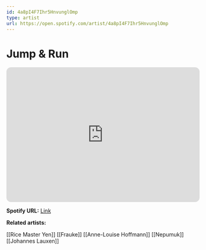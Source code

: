 ```yaml
---
id: 4a8pI4F7Ihr5HnvunglOmp
type: artist
url: https://open.spotify.com/artist/4a8pI4F7Ihr5HnvunglOmp
---
```

# Jump & Run

<iframe style="border-radius:12px" src="https://open.spotify.com/embed/artist/4a8pI4F7Ihr5HnvunglOmp" width="100%" height="352" frameBorder="0" allowfullscreen="" allow="autoplay; clipboard-write; encrypted-media; fullscreen; picture-in-picture" loading="lazy"></iframe>

**Spotify URL:** [Link](https://open.spotify.com/artist/4a8pI4F7Ihr5HnvunglOmp)

**Related artists:**

[[Rice Master Yen]]
[[Frauke]]
[[Anne-Louise Hoffmann]]
[[Nepumuk]]
[[Johannes Lauxen]]

